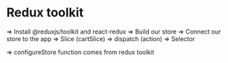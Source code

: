 # Redux toolkit

=> Install @reduxjs/toolkit and react-redux
=> Build our store
=> Connect our store to the app
=> Slice (cartSlice)
=> dispatch (action)
=> Selector


=> configureStore function comes from redux toolkit

